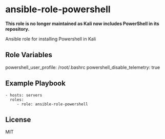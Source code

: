 ansible-role-powershell
=========

**This role is no longer maintained as Kali now includes PowerShell in its repository.**

Ansible role for installing Powershell in Kali

Role Variables
--------------

powershell_user_profile: /root/.bashrc
powershell_disable_telemetry: true

Example Playbook
----------------

    - hosts: servers
      roles:
         - role: ansible-role-powershell

License
-------

MIT
